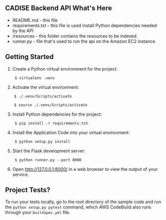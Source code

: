CADISE Backend API
What's Here
-----------

* README.md - this file
* requirements.txt - this file is used install Python dependencies needed by the API
* /resources  - this folder contains the resources to be indexed.
* runner.py - file that's used to run the api on the Amazon EC2 instance 

Getting Started
---------------

1. Create a Python virtual environment for the project.

        $ virtualenv .venv

2. Activate the virtual environment:

<!-- For Windows -->
        $ ./.venv/Scripts/activate

<!-- For Linux -->
        $ source ./.venv/Scripts/activate

3. Install Python dependencies for the project:

        $ pip install -r requirements.txt

4. Install the Application Code into your virtual environment:

        $ python setup.py install

5. Start the Flask development server:

        $ python runner.py --port 8000

6. Open http://127.0.0.1:8000/ in a web browser to view the output of your
   service.

Project Tests?
---------------

To run your tests locally, go to the root directory of the sample code and run
the `python setup.py pytest` command, which AWS CodeBuild also runs through
your `buildspec.yml` file.

